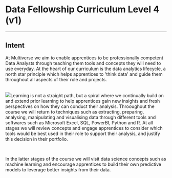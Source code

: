 <h1> Data Fellowship Curriculum Level 4 (v1) </h1>
<hr>
<div id='intent'>
         <h2><b> Intent</b> </h2>
         <p> At Multiverse we aim to enable apprentices to be professionally competent Data Analysts through teaching them tools and concepts they will need to use everyday. At the heart of our curriculum is the data analytics lifecycle, a north star principle which helps apprentices to 'think data' and guide them throughout all aspects of their role and projects. </p>
         <br>
         <img src=".assets/lifecycle.PNG"
         <p>Learning is not a straight path, but a spiral where we continually build on and extend prior learning to help apprentices gain new insights and fresh perspectives on how they can conduct their analysis. Throoughout the course we will return to techniques such as extracting, preparing, analysing, manipulating and visualising data through different tools and softwares such as Microsoft Excel, SQL, PowerBI, Python and R. At all stages we will review concepts and engage apprentices to consider which tools would be best used in their role to support their analysis, and justify this decision in their portfolio.</p>
         <br>
         <p> In the latter stages of the course we will visit data science concepts such as machine learning and encourage apprentices to build their own predictive models to leverage better insights from their data. </p>
         
</div>
         
